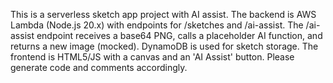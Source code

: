 <!-- Use this file to provide workspace-specific custom instructions to Copilot. For more details, visit https://code.visualstudio.com/docs/copilot/copilot-customization#_use-a-githubcopilotinstructionsmd-file -->

This is a serverless sketch app project with AI assist. The backend is AWS Lambda (Node.js 20.x) with endpoints for /sketches and /ai-assist. The /ai-assist endpoint receives a base64 PNG, calls a placeholder AI function, and returns a new image (mocked). DynamoDB is used for sketch storage. The frontend is HTML5/JS with a canvas and an 'AI Assist' button. Please generate code and comments accordingly.

